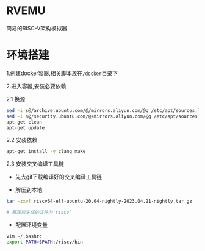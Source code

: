# RVEMU
简易的RISC-V架构模拟器

# 环境搭建
1.创建docker容器,相关脚本放在`/docker`目录下

2.进入容器,安装必要依赖

2.1 换源
```bash
sed -i s@/archive.ubuntu.com/@/mirrors.aliyun.com/@g /etc/apt/sources.list
sed -i s@/security.ubuntu.com/@/mirrors.aliyun.com/@g /etc/apt/sources.list
apt-get clean
apt-get update
```

2.2 安装依赖
```bash
apt-get install -y clang make
```

2.3 安装交叉编译工具链

- 先去git下载编译好的交叉编译工具链

- 解压到本地
```bash
tar -zxvf riscv64-elf-ubuntu-20.04-nightly-2023.04.21-nightly.tar.gz

# 解压后生成的文件为`riscv`
```
- 配置环境变量
```bash
vim ~/.bashrc
export PATH=$PATH:/riscv/bin
```